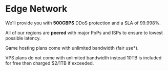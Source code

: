 # Edge Network

We'll provide you with **500GBPS** DDoS protection and a SLA of 99.998%.

All of our regions are **peered** with major PoPs and ISPs to ensure to lowest possible latency.

Game hosting plans come with unlimited bandwidth (fair use*).

VPS plans do not come with unlimited bandwidth instead 10TB is included for free then charged $2/1TB if exceeded. 
